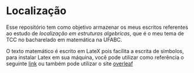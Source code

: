 # Localização

Esse repositório tem como objetivo armazenar os meus escritos referentes ao estudo de *localização em estruturas algebricas*, que é o meu tema de TCC no bacharelado em matemática na UFABC.

O texto matemático é escrito em LateX pois facilita a escrita de símbolos, para instalar Latex em sua máquina, você pode utilizar como referência o seguinte [link](https://www.youtube.com/watch?v=EJyjkjge29w) ou também pode utilizar o site [overleaf](https://pt.overleaf.com/)

